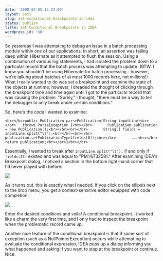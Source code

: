 ```yaml
---
date: '2008-02-05 12:27:00'
layout: post
slug: set-conditional-breakpoints-in-idea
status: publish
title: Set Conditional Breakpoints in IDEA
wordpress_id: '60'
---
```


So yesterday I was attempting to debug an issue in a batch processing module within one of our applications. In short, an assertion was failing deep within Hibernate as it attempted to flush the session. Using a combination of various log statements, I had isolated the problem down to a particular record that the batch process was attempting to update. (BTW: I know you shouldn't be using Hibernate for batch processing - however, we're talking about batches of at most 1000 records here, not millions!) What I really wanted to do was set a breakpoint and examine the state of the objects at runtime; however, I dreaded the thought of clicking through the breakpoint time and time again until I got to the particular record that was causing the problem. "Surely," I thought, "there must be a way to tell the debugger to only break under certain conditions."  
  
So, here's the code I wanted to examine:  

    
    <br></br>public Publication parsePublication(String inputLine)<br></br>   throws ParseException {<br></br>       Publication publication = new Publication();<br></br><br></br>       String[] fields = inputLine.split("\t");<br></br><br></br>       publication.setPublicationType(fields[0]);<br></br>       ...<br></br>       return publication;<br></br>}<br></br>

  
Essentially, I wanted to break after `inputLine.split("\t");` if and only if `fields[35]` existed and was equal to "PM:16732581." After examining IDEA's Breakpoint dialog, I noticed a section in the bottom right-hand corner that I'd never played with before:  
  
[![](http://2.bp.blogspot.com/_Vo63LRwAZbk/R6idFtXVh2I/AAAAAAAAAcw/DpuaZ5TQUCs/s320/breakpoint_dialog.jpg)](http://2.bp.blogspot.com/_Vo63LRwAZbk/R6idFtXVh2I/AAAAAAAAAcw/DpuaZ5TQUCs/s1600-h/breakpoint_dialog.jpg)  
  
As it turns out, this is exactly what I needed. If you click on the ellipsis next to the drop menu, you get a context-sensitive editor equipped with code completion:  
  
[![](http://3.bp.blogspot.com/_Vo63LRwAZbk/R6idb9XVh3I/AAAAAAAAAc4/MENimxICxyk/s400/condition_dialog2.jpg)](http://3.bp.blogspot.com/_Vo63LRwAZbk/R6idb9XVh3I/AAAAAAAAAc4/MENimxICxyk/s1600-h/condition_dialog2.jpg)  
  
Enter the desired conditions and voila! A conditional breakpoint. It worked like a charm the very first time, and I only had to inspect the breakpoint when the problematic record came up.  
  
Another nice feature of the conditional breakpoint is that if some sort of exception (such as a NullPointerException) occurs while attempting to evaluate the conditional expression, IDEA pops up a dialog informing you what happened and asking if you want to stop at the breakpoint or continue. Nice.
